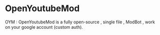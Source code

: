 # OpenYoutubeMod
OYM : OpenYoutubeMod is a fully open-source , single file , ModBot , work on your google account (custom auth).

